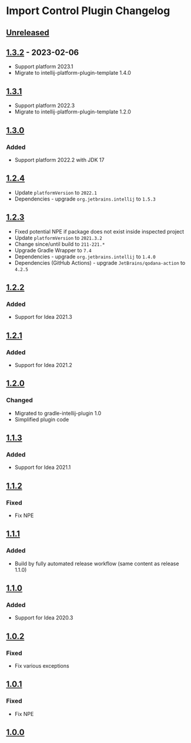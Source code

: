 <!-- Keep a Changelog guide -> https://keepachangelog.com -->

# Import Control Plugin Changelog

## [Unreleased]

## [1.3.2] - 2023-02-06
- Support platform 2023.1
- Migrate to intellij-platform-plugin-template 1.4.0

## [1.3.1]
- Support platform 2022.3
- Migrate to intellij-platform-plugin-template 1.2.0

## [1.3.0]

### Added
- Support platform 2022.2 with JDK 17

## [1.2.4]
- Update `platformVersion` to `2022.1`
- Dependencies - upgrade `org.jetbrains.intellij` to `1.5.3`

## [1.2.3]
- Fixed potential NPE if package does not exist inside inspected project
- Update `platformVersion` to `2021.3.2`
- Change since/until build to `211-221.*`
- Upgrade Gradle Wrapper to `7.4`
- Dependencies - upgrade `org.jetbrains.intellij` to `1.4.0`
- Dependencies (GitHub Actions) - upgrade `JetBrains/qodana-action` to `4.2.5`

## [1.2.2]

### Added
- Support for Idea 2021.3

## [1.2.1]

### Added
- Support for Idea 2021.2

## [1.2.0]

### Changed
- Migrated to gradle-intellij-plugin 1.0
- Simplified plugin code

## [1.1.3]

### Added
- Support for Idea 2021.1

## [1.1.2]

### Fixed
- Fix NPE

## [1.1.1]

### Added
- Build by fully automated release workflow (same content as release 1.1.0)

## [1.1.0]

### Added
- Support for Idea 2020.3

## [1.0.2]

### Fixed
- Fix various exceptions

## [1.0.1]

### Fixed
- Fix NPE

## [1.0.0]

[Unreleased]: https://github.com/frimtec/idea-import-control-plugin/compare/v1.3.2...HEAD
[1.3.2]: https://github.com/frimtec/idea-import-control-plugin/compare/v1.3.1...v1.3.2
[1.3.1]: https://github.com/frimtec/idea-import-control-plugin/compare/v1.3.0...v1.3.1
[1.3.0]: https://github.com/frimtec/idea-import-control-plugin/compare/v1.2.4...v1.3.0
[1.2.4]: https://github.com/frimtec/idea-import-control-plugin/compare/v1.2.3...v1.2.4
[1.2.3]: https://github.com/frimtec/idea-import-control-plugin/compare/v1.2.2...v1.2.3
[1.2.2]: https://github.com/frimtec/idea-import-control-plugin/compare/v1.2.1...v1.2.2
[1.2.1]: https://github.com/frimtec/idea-import-control-plugin/compare/v1.2.0...v1.2.1
[1.2.0]: https://github.com/frimtec/idea-import-control-plugin/compare/v1.1.3...v1.2.0
[1.1.3]: https://github.com/frimtec/idea-import-control-plugin/compare/v1.1.2...v1.1.3
[1.1.2]: https://github.com/frimtec/idea-import-control-plugin/compare/v1.1.1...v1.1.2
[1.1.1]: https://github.com/frimtec/idea-import-control-plugin/compare/v1.1.0...v1.1.1
[1.1.0]: https://github.com/frimtec/idea-import-control-plugin/compare/v1.0.2...v1.1.0
[1.0.2]: https://github.com/frimtec/idea-import-control-plugin/compare/v1.0.1...v1.0.2
[1.0.1]: https://github.com/frimtec/idea-import-control-plugin/compare/v1.0.0...v1.0.1
[1.0.0]: https://github.com/frimtec/idea-import-control-plugin/commits/v1.0.0
